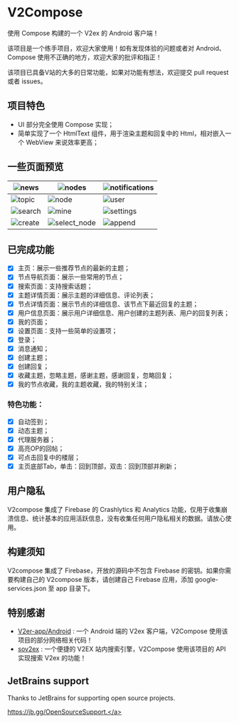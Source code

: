 # V2Compose
使用 Compose 构建的一个 V2ex 的 Android 客户端！

该项目是一个练手项目，欢迎大家使用！如有发现体验的问题或者对 Android、Compose 使用不正确的地方，欢迎大家的批评和指正！

该项目已具备V站的大多的日常功能，如果对功能有想法，欢迎提交 pull request 或者 issues。

## 项目特色

* UI 部分完全使用 Compose 实现；
* 简单实现了一个 HtmlText 组件，用于渲染主题和回复中的 Html，相对嵌入一个 WebView 来说效率更高；

## 一些页面预览

| ![news](https://github.com/cooaer/v2compose/blob/master/.github/screenshots/news.jpg?raw=true)     | ![nodes](https://github.com/cooaer/v2compose/blob/master/.github/screenshots/nodes.jpg?raw=true)             | ![notifications](https://github.com/cooaer/v2compose/blob/master/.github/screenshots/notifications.jpg?raw=true) |
|----------------------------------------------------------------------------------------------------|--------------------------------------------------------------------------------------------------------------|----------------------------------------------------------------------------------------------------------------|
| ![topic](https://github.com/cooaer/v2compose/blob/master/.github/screenshots/topic.jpg?raw=true)   | ![node](https://github.com/cooaer/v2compose/blob/master/.github/screenshots/node.jpg?raw=true)               | ![user](https://github.com/cooaer/v2compose/blob/master/.github/screenshots/user.jpg?raw=true)                 |
| ![search](https://github.com/cooaer/v2compose/blob/master/.github/screenshots/search.jpg?raw=true) | ![mine](https://github.com/cooaer/v2compose/blob/master/.github/screenshots/mine.jpg?raw=true)               | ![settings](https://github.com/cooaer/v2compose/blob/master/.github/screenshots/settings.jpg?raw=true) |
| ![create](https://github.com/cooaer/v2compose/blob/master/.github/screenshots/create.jpg?raw=true) | ![select_node](https://github.com/cooaer/v2compose/blob/master/.github/screenshots/select_node.jpg?raw=true) | ![append](https://github.com/cooaer/v2compose/blob/master/.github/screenshots/append.jpg?raw=true)             |

## 已完成功能

- [x] 主页：展示一些推荐节点的最新的主题；
- [x] 节点导航页面：展示一些常用的节点；
- [x] 搜索页面：支持搜索话题；
- [x] 主题详情页面：展示主题的详细信息、评论列表；
- [x] 节点详情页面：展示节点的详细信息、该节点下最近回复的主题；
- [x] 用户信息页面：展示用户详细信息、用户创建的主题列表、用户的回复列表；
- [x] 我的页面；
- [x] 设置页面：支持一些简单的设置项；
- [x] 登录；
- [x] 消息通知；
- [x] 创建主题；
- [x] 创建回复；
- [x] 收藏主题，忽略主题，感谢主题，感谢回复，忽略回复；
- [x] 我的节点收藏，我的主题收藏，我的特别关注；

### 特色功能：

- [x] 自动签到；
- [x] 动态主题；
- [x] 代理服务器；
- [x] 高亮OP的回帖；
- [x] 可点击回复中的楼层；
- [x] 主页底部Tab，单击：回到顶部，双击：回到顶部并刷新；

## 用户隐私

V2compose 集成了 Firebase 的 Crashlytics 和 Analytics 功能，仅用于收集崩溃信息、统计基本的应用活跃信息，没有收集任何用户隐私相关的数据。请放心使用。

## 构建须知

V2compose 集成了 Firebase，开放的源码中不包含 Firebase 的密钥。如果你需要构建自己的 V2compose 版本，请创建自己 Firebase 应用，添加 google-services.json 至 app 目录下。

## 特别感谢

* [V2er-app/Android](https://github.com/v2er-app/Android) : 一个 Android 端的 V2ex 客户端，V2Compose 使用该项目的部分网络相关代码！
* [sov2ex](https://github.com/Bynil/sov2ex) : 一个便捷的 V2EX 站内搜索引擎，V2Compose 使用该项目的 API 实现搜索 V2ex 的功能！

## JetBrains support
Thanks to JetBrains for supporting open source projects.

<a href="https://jb.gg/OpenSourceSupport" target="_blank">https://jb.gg/OpenSourceSupport.</a>